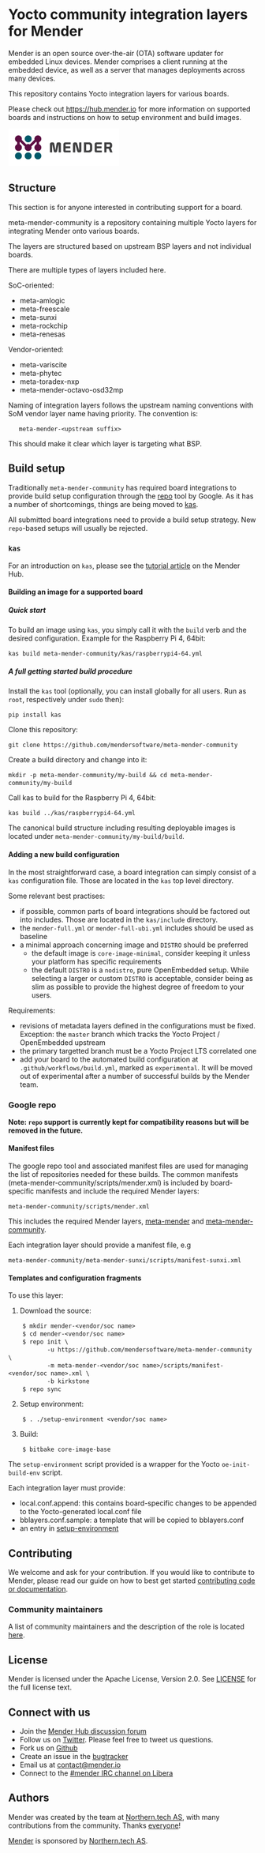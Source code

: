 # Yocto community integration layers for Mender

Mender is an open source over-the-air (OTA) software updater for embedded Linux
devices. Mender comprises a client running at the embedded device, as well as
a server that manages deployments across many devices.

This repository contains Yocto integration layers for various boards.

Please check out https://hub.mender.io for more information on
supported boards and instructions on how to setup environment and build images.

![Mender logo](https://github.com/mendersoftware/mender/raw/master/mender_logo.png)

## Structure

This section is for anyone interested in contributing support for a board.

meta-mender-community is a repository containing multiple Yocto layers for
integrating Mender onto various boards.

The layers are structured based on upstream BSP layers and not individual
boards.

There are multiple types of layers included here.

SoC-oriented:

- meta-amlogic
- meta-freescale
- meta-sunxi
- meta-rockchip
- meta-renesas

Vendor-oriented:

- meta-variscite
- meta-phytec
- meta-toradex-nxp
- meta-mender-octavo-osd32mp

Naming of integration layers follows the upstream naming conventions with SoM
vendor layer name having priority. The convention is:

```
   meta-mender-<upstream suffix>
```

This should make it clear which layer is targeting what BSP.

## Build setup

Traditionally `meta-mender-community` has required board integrations to provide build setup configuration through the [repo](https://gerrit.googlesource.com/git-repo) tool by Google. As it has a number of shortcomings, things are being moved to [kas](https://github.com/siemens/kas).

All submitted board integrations need to provide a build setup strategy. New `repo`-based setups will usually be rejected.

### `kas`

For an introduction on `kas`, please see the [tutorial article](https://hub.mender.io/t/using-kas-to-reproduce-your-yocto-builds/6020) on the Mender Hub.

#### Building an image for a supported board

##### Quick start

To build an image using `kas`, you simply call it with the `build` verb and the desired configuration. Example for the Raspberry Pi 4, 64bit:
```
kas build meta-mender-community/kas/raspberrypi4-64.yml
```

##### A full getting started build procedure

Install the `kas` tool (optionally, you can install globally for all users. Run as `root`, respectively under `sudo` then):
```
pip install kas
```

Clone this repository:
```
git clone https://github.com/mendersoftware/meta-mender-community
```

Create a build directory and change into it:
```
mkdir -p meta-mender-community/my-build && cd meta-mender-community/my-build
```

Call kas to build for the Raspberry Pi 4, 64bit:
```
kas build ../kas/raspberrypi4-64.yml
```

The canonical build structure including resulting deployable images is located under `meta-mender-community/my-build/build`.

#### Adding a new build configuration

In the most straightforward case, a board integration can simply consist of a `kas` configuration file. Those are located in the `kas` top level directory.

Some relevant best practises:
- if possible, common parts of board integrations should be factored out into includes. Those are located in the `kas/include` directory.
- the `mender-full.yml` or `mender-full-ubi.yml` includes should be used as baseline
- a minimal approach concerning image and `DISTRO` should be preferred
  - the default image is `core-image-minimal`, consider keeping it unless your platform has specific requirements
  - the default `DISTRO` is a `nodistro`, pure OpenEmbedded setup. While selecting a larger or custom `DISTRO` is acceptable, consider being as slim as possible to provide the highest degree of freedom to your users.

Requirements:
- revisions of metadata layers defined in the configurations must be fixed. Exception: the `master` branch which tracks the Yocto Project / OpenEmbedded upstream
- the primary targetted branch must be a Yocto Project LTS correlated one
- add your board to the automated build configuration at `.github/workflows/build.yml`, marked as `experimental`. It will be moved out of experimental after a number of successful builds by the Mender team.

### Google repo

**Note: `repo` support is currently kept for compatibility reasons but will be removed in the future.**

#### Manifest files

The google repo tool and associated manifest files are used for managing the
list of repositories needed for these builds. The common manifests
(meta-mender-community/scripts/mender.xml) is included by board-specific
manifests and include the required Mender layers:

    meta-mender-community/scripts/mender.xml

This includes the required Mender layers,
[meta-mender](https://github.com/mendersoftware/meta-mender) and
[meta-mender-community](https://github.com/mendersoftware/meta-mender-community).

Each integration layer should provide a manifest file, e.g

    meta-mender-community/meta-mender-sunxi/scripts/manifest-sunxi.xml

#### Templates and configuration fragments

To use this layer:

1. Download the source:

```
    $ mkdir mender-<vendor/soc name>
    $ cd mender-<vendor/soc name>
    $ repo init \
           -u https://github.com/mendersoftware/meta-mender-community \
           -m meta-mender-<vendor/soc name>/scripts/manifest-<vendor/soc name>.xml \
           -b kirkstone
    $ repo sync
```

2. Setup environment:

```
    $ . ./setup-environment <vendor/soc name>
```

3. Build:

```
    $ bitbake core-image-base
```

The `setup-environment` script provided is a wrapper for the Yocto
`oe-init-build-env` script.

Each integration layer must provide:

- local.conf.append: this contains board-specific changes to be appended to
the Yocto-generated local.conf file
- bblayers.conf.sample: a template that will be copied to bblayers.conf
- an entry in [setup-environment](https://github.com/mendersoftware/meta-mender-community/blob/rocko/scripts/setup-environment#L20-L25)

## Contributing

We welcome and ask for your contribution. If you would like to contribute to
Mender, please read our guide on how to best get started [contributing code or
documentation](https://github.com/mendersoftware/mender/blob/master/CONTRIBUTING.md).

### Community maintainers

A list of community maintainers and the description of the role is located [here](https://github.com/mendersoftware/meta-mender-community/wiki/Community-maintainers).

## License

Mender is licensed under the Apache License, Version 2.0. See
[LICENSE](https://github.com/mendersoftware/meta-mender-community/blob/master/LICENSE) for the
full license text.


## Connect with us

* Join the [Mender Hub discussion forum](https://hub.mender.io)
* Follow us on [Twitter](https://twitter.com/mender_io). Please
  feel free to tweet us questions.
* Fork us on [Github](https://github.com/mendersoftware)
* Create an issue in the [bugtracker](https://tracker.mender.io/projects/MEN)
* Email us at [contact@mender.io](mailto:contact@mender.io)
* Connect to the [#mender IRC channel on Libera](https://web.libera.chat/?#mender)


## Authors

Mender was created by the team at [Northern.tech AS](https://northern.tech), with many contributions from
the community. Thanks [everyone](https://github.com/mendersoftware/mender/graphs/contributors)!

[Mender](https://mender.io) is sponsored by [Northern.tech AS](https://northern.tech).
